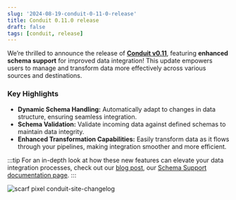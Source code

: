 ```yaml
---
slug: '2024-08-19-conduit-0-11-0-release'
title: Conduit 0.11.0 release
draft: false
tags: [conduit, release]
---
```


We’re thrilled to announce the release of [**Conduit v0.11**](https://github.com/ConduitIO/conduit/releases/tag/v0.11.0), featuring **enhanced schema support** for improved data integration! This update empowers users to manage and transform data more effectively across various sources and destinations.

<!--truncate-->

### Key Highlights

- **Dynamic Schema Handling:** Automatically adapt to changes in data structure, ensuring seamless integration.
- **Schema Validation:** Validate incoming data against defined schemas to maintain data integrity.
- **Enhanced Transformation Capabilities:** Easily transform data as it flows through your pipelines, making integration smoother and more efficient.

:::tip
For an in-depth look at how these new features can elevate your data integration processes, check out our [blog post](https://meroxa.com/blog/conduit-v0.11-unveils-powerful-schema-support-for-enhanced-data-integration/), our [Schema Support documentation page](/docs/using/other-features/schema-support).
:::

![scarf pixel conduit-site-changelog](https://static.scarf.sh/a.png?x-pxid=b43cda70-9a98-4938-8857-471cc05e99c5)